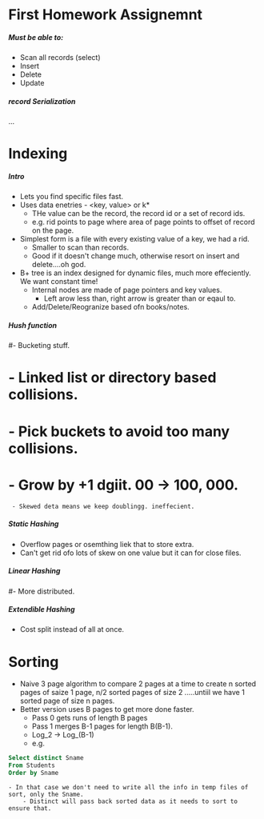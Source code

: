 First Homework Assignemnt
=========================

##### Must be able to:
- Scan all records (select)
- Insert
- Delete
- Update

##### record Serialization
...

Indexing
========

##### Intro
- Lets you find specific files fast.
- Uses data enetries - <key, value> or k*
    - THe value can be the record, the record id or a set of record ids.
    - e.g. rid points to page where area of page points to offset of record on the page.
- Simplest form is a file with every existing value of a key, we had a rid.
    - Smaller to scan than records.
    - Good if it doesn't change much, otherwise resort on insert and delete....oh god.
- B+ tree is an index designed for dynamic files, much more effeciently. We want constant time!
    - Internal nodes are made of page pointers and key values.
        - Left arow less than, right arrow is greater than or eqaul to.
    - Add/Delete/Reogranize based ofn books/notes.

##### Hush function
#- Bucketing stuff.
#    - Linked list or directory based collisions.
#    - Pick buckets to avoid too many collisions.
#    - Grow by +1 dgiit. 00 -> 100, 000.
     - Skewed deta means we keep doublingg. ineffecient.

##### Static Hashing
- Overflow pages or osemthing liek that to store extra.
- Can't get rid ofo lots of skew on one value but it can for close files.

##### Linear Hashing
#- More distributed.


##### Extendible Hashing
- Cost split instead of all at once.

Sorting
=======

- Naive 3 page algorithm to compare 2 pages at a time to create n sorted pages of saize 1 page, n/2 sorted pages of size 2 .....untiil we have 1 sorted page of size n pages.
- Better version uses B pages to get more done faster.
    - Pass 0 gets runs of length B pages
    - Pass 1 merges B-1 pages for length B(B-1).
    - Log_2 -> Log_(B-1)
    - e.g.
```SQL
Select distinct Sname
From Students
Order by Sname
```
    - In that case we don't need to write all the info in temp files of sort, only the Sname.
        - Distinct will pass back sorted data as it needs to sort to ensure that.
